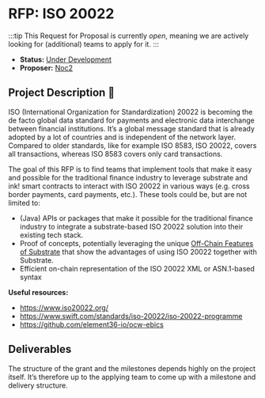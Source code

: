 # RFP: ISO 20022

:::tip
This Request for Proposal is currently _open_, meaning we are actively looking for (additional) teams to apply for it.
:::

* **Status:** [Under Development](https://github.com/w3f/Grants-Program/blob/master/applications/ISO20022.md)
* **Proposer:** [Noc2](https://github.com/Noc2)

## Project Description :page_facing_up: 

ISO (International Organization for Standardization) 20022 is becoming the de facto global data standard for payments and electronic data interchange between financial institutions. It’s a global message standard that is already adopted by a lot of countries and is independent of the network layer. Compared to older standards, like for example ISO 8583, ISO 20022, covers all transactions, whereas ISO 8583 covers only card transactions.

The goal of this RFP is to find teams that implement tools that make it easy and possible for the traditional finance industry to leverage substrate and ink! smart contracts to interact with ISO 20022 in various ways (e.g. cross border payments, card payments, etc.). These tools could be, but are not limited to:

- (Java) APIs or packages that make it possible for the traditional finance industry to integrate a substrate-based ISO 20022 solution into their existing tech stack.  
- Proof of concepts, potentially leveraging the unique [Off-Chain Features of Substrate](https://docs.substrate.io/learn/offchain-operations/) that show the advantages of using ISO 20022 together with Substrate.  
- Efficient on-chain representation of the ISO 20022 XML or ASN.1-based syntax 

**Useful resources:**
- https://www.iso20022.org/
- https://www.swift.com/standards/iso-20022/iso-20022-programme
- https://github.com/element36-io/ocw-ebics 

## Deliverables

The structure of the grant and the milestones depends highly on the project itself. It’s therefore up to the applying team to come up with a milestone and delivery structure. 
